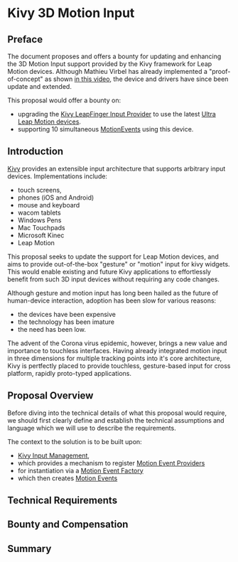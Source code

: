 # Kivy 3D Motion Input

## Preface

The document proposes and offers a bounty for updating and enhancing the 3D
Motion Input support provided by the Kivy framework for Leap Motion devices.
Although Mathieu Virbel has already implemented a "proof-of-concept" as shown
[in this video](https://www.youtube.com/watch?v=H_X0iEP9kHI), the device and
drivers have since been update and extended.

This proposal would offer a bounty on:
* upgrading the [Kivy LeapFinger Input Provider](https://kivy.org/doc/stable-1.10.1/api-kivy.input.providers.leapfinger.html)
  to use the latest [Ultra Leap Motion devices](https://www.ultraleap.com/product/leap-motion-controller/).
* supporting 10 simultaneous [MotionEvents](https://kivy.org/doc/stable-1.10.1/api-kivy.input.motionevent.html)
  using this device.


## Introduction

[Kivy](https://kivy.org) provides an extensible input architecture that
supports arbitrary input devices. Implementations include:
* touch screens,
* phones (iOS and Android)
* mouse and keyboard
* wacom tablets
* Windows Pens
* Mac Touchpads
* Microsoft Kinec
* Leap Motion

This proposal seeks to update the support for Leap Motion devices, and aims to
provide out-of-the-box "gesture" or "motion" input for kivy widgets. This
would enable existing and future Kivy applications to effortlessly benefit
from such 3D input devices without requiring any code changes.

Although gesture and motion input has long been hailed as the future of 
human-device interaction, adoption has been slow for various reasons:
* the devices have been expensive
* the technology has been imature
* the need has been low. 

The advent of the Corona virus epidemic, however, brings a new
value and importance to touchless interfaces. Having already integrated motion
input in three dimensions for multiple tracking points into it's core 
architecture, Kivy is pertfectly placed to provide touchless, gesture-based
input for cross platform, rapidly proto-typed applications.

## Proposal Overview

Before diving into the technical details of what this proposal would require,
we should first clearly define and establish the technical assumptions and \
language which we will use to describe the requirements.

The context to the solution is to be built upon:
* [Kivy Input Management](https://kivy.org/doc/stable-1.10.1/api-kivy.input.html),
* which provides a mechanism to register [Motion Event Providers](https://kivy.org/doc/stable-1.10.1/api-kivy.input.provider.html)
* for instantiation via a [Motion Event Factory](https://kivy.org/doc/stable-1.10.1/api-kivy.input.factory.html)
* which then creates [Motion Events](https://kivy.org/doc/stable-1.10.1/api-kivy.input.motionevent.html)

## Technical Requirements


## Bounty and Compensation

## Summary


